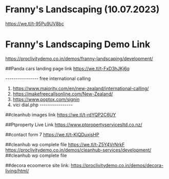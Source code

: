 # Franny's Landscaping (10.07.2023)
https://we.tl/t-95Pu9UV8bc

# Franny's Landscaping Demo Link
https://proclivitydemo.co.in/demos/franny-landscaping/development/


##Panda cars landing page link
https://we.tl/t-FxD3hJKj6q



----*----*-----*---*
free international calling
1. https://www.majority.com/en/new-zealand/international-calling/
2. https://makefreecallsonline.com/New-Zealand/
3. https://www.poptox.com/signin
4. vici dial.php
----*----*-----*---*

##cleanhub images link
https://we.tl/t-rdYQP2C6UY

##Ptproperty Live Link
https://www.ptpropertyservicesltd.co.nz/

##contact form 7
https://we.tl/t-KIQDuxjsHP

##cleanhub wp complete file
https://we.tl/t-Z5Y4VrNrkF
https://proclivitydemo.co.in/demos/cleanhub-services/development/
##cleanhub wp complete file



##decora ecoomerce site link:
https://proclivitydemo.co.in/demos/decora-living/html/



